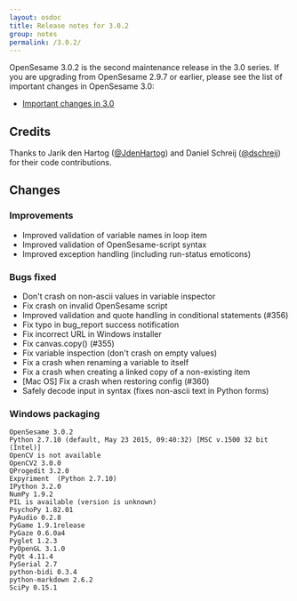 ```yaml
---
layout: osdoc
title: Release notes for 3.0.2
group: notes
permalink: /3.0.2/
---
```


OpenSesame 3.0.2 is the second maintenance release in the 3.0 series. If you are upgrading from OpenSesame 2.9.7 or earlier, please see the list of important changes in OpenSesame 3.0:

- [Important changes in 3.0](/miscellaneous/important-changes-3/)

## Credits

Thanks to Jarik den Hartog ([@JdenHartog](https://github.com/JdenHartog)) and Daniel Schreij ([@dschreij](https://github.com/dschreij)) for their code contributions.

## Changes

### Improvements

- Improved validation of variable names in loop item
- Improved validation of OpenSesame-script syntax
- Improved exception handling (including run-status emoticons)

### Bugs fixed

- Don't crash on non-ascii values in variable inspector
- Fix crash on invalid OpenSesame script
- Improved validation and quote handling in conditional statements (#356)
- Fix typo in bug_report success notification
- Fix incorrect URL in Windows installer
- Fix canvas.copy() (#355)
- Fix variable inspection (don't crash on empty values)
- Fix a crash when renaming a variable to itself
- Fix a crash when creating a linked copy of a non-existing item
- [Mac OS] Fix a crash when restoring config (#360)
- Safely decode input in syntax (fixes non-ascii text in Python forms)

### Windows packaging

~~~
OpenSesame 3.0.2
Python 2.7.10 (default, May 23 2015, 09:40:32) [MSC v.1500 32 bit (Intel)]
OpenCV is not available
OpenCV2 3.0.0
QProgedit 3.2.0
Expyriment  (Python 2.7.10)
IPython 3.2.0
NumPy 1.9.2
PIL is available (version is unknown)
PsychoPy 1.82.01
PyAudio 0.2.8
PyGame 1.9.1release
PyGaze 0.6.0a4
Pyglet 1.2.3
PyOpenGL 3.1.0
PyQt 4.11.4
PySerial 2.7
python-bidi 0.3.4
python-markdown 2.6.2
SciPy 0.15.1
~~~
